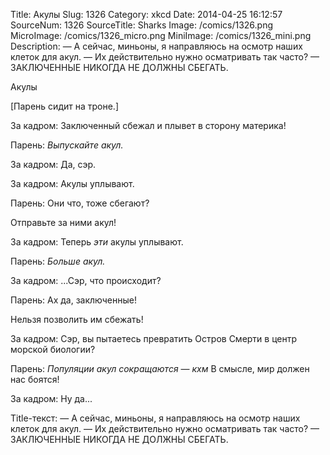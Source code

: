 Title: Акулы 
Slug: 1326 
Category: xkcd 
Date: 2014-04-25 16:12:57 
SourceNum: 1326 
SourceTitle: Sharks 
Image: /comics/1326.png 
MicroImage: /comics/1326_micro.png 
MiniImage: /comics/1326_mini.png 
Description: — А сейчас, миньоны, я направляюсь на осмотр наших клеток для акул.
— Их действительно нужно осматривать так часто?
— ЗАКЛЮЧЕННЫЕ НИКОГДА НЕ ДОЛЖНЫ СБЕГАТЬ. 

Акулы

[Парень сидит на троне.]

За кадром: Заключенный сбежал и плывет в сторону материка!

Парень: _Выпускайте акул._

За кадром: Да, сэр.

За кадром: Акулы уплывают.

Парень: Они что, тоже сбегают?

Отправьте за ними акул!

За кадром: Теперь _эти_ акулы уплывают.

Парень: _Больше акул._

За кадром: ...Сэр, что происходит?

Парень: Ах да, заключенные!

Нельзя позволить им сбежать!

За кадром: Сэр, вы пытаетесь превратить Остров Смерти в центр морской биологии?

Парень: _Популяции акул сокращаются_ — *кхм* В смысле, мир должен нас боятся!

За кадром: Ну да...

Title-текст: — А сейчас, миньоны, я направляюсь на осмотр наших клеток для акул. — Их действительно нужно осматривать так часто? — ЗАКЛЮЧЕННЫЕ НИКОГДА НЕ ДОЛЖНЫ СБЕГАТЬ.